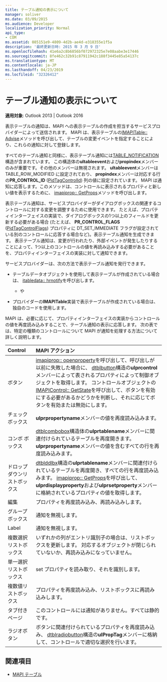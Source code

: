 ```yaml
---
title: テーブル通知の表示について
manager: soliver
ms.date: 03/09/2015
ms.audience: Developer
localization_priority: Normal
api_type:
- COM
ms.assetid: 085151e9-4809-4d2b-ae4d-e318355e1f5a
description: '最終更新日時: 2015 年 3 月 9 日'
ms.openlocfilehash: 41e6a2c8b6856bf072972325e7e08aabe3e17446
ms.sourcegitcommit: 8fe462c32b91c87911942c188f3445e85a54137c
ms.translationtype: MT
ms.contentlocale: ja-JP
ms.lasthandoff: 04/23/2019
ms.locfileid: "32326412"
---
```

# <a name="about-display-table-notifications"></a>テーブル通知の表示について

**適用対象**: Outlook 2013 | Outlook 2016 
  
表示テーブルの通知は、MAPI への表示テーブルの作成を担当するサービスプロバイダーによって送信されます。 MAPI は、表示テーブルの[IMAPITable:: Advise](imapitable-advise.md)メソッドを呼び出して、テーブルの変更イベントを指定することにより、これらの通知に対して登録します。 
  
すべてのテーブル通知と同様に、表示テーブル通知には[TABLE_NOTIFICATION](table_notification.md)構造が含まれています。 この構造体の**ultableevent**および**propindex**メンバーのみが重要です。その他のメンバーは無視されます。 **ultableevent**メンバーは TABLE_ROW_MODIFIED に設定されており、 **propindex**メンバーは対応する行の**PR_CONTROL_ID** ([PidTagControlId](pidtagcontrolid-canonical-property.md)) 列の値に設定されています。 MAPI は通知に応答します。このメソッドは、コントロールに表示されるプロパティと新しい値を表示するために、 [imapiprop:: GetProps](imapiprop-getprops.md)メソッドを呼び出します。 
  
表示テーブル通知は、サービスプロバイダーがダイアログボックスの関連するコントロールに対する変更を調整するために使用できます。 たとえば、プロパティインターフェイスの実装で、ダイアログボックスの1つ以上のフィールドを更新する必要がある場合 (たとえば、 **PR_CONTROL_FLAGS** ([PidTagControlFlags](pidtagcontrolflags-canonical-property.md)) プロパティに DT_SET_IMMEDIATE フラグが設定されている別のコントロールに応答する場合など)。表示テーブル通知を生成できます。 表示テーブル通知は、変更が行われたり、外部イベントが発生したりすることによって、1つ以上のコントロールの値を再読み込みする必要があることを、プロパティインターフェイスの実装に対して通知できます。 
  
サービスプロバイダーは、次の方法で表示テーブル通知を発行できます。
  
- テーブルデータオブジェクトを使用して表示テーブルが作成されている場合は、 [itabledata:: hrnotify](itabledata-hrnotify.md)を呼び出します。
    
    - や
    
- プロバイダーの**IMAPITable**実装で表示テーブルが作成されている場合は、独自のコードを使用します。 
    
MAPI は、必要に応じて、プロパティインターフェイスの実装からコントロールの値を再度読み込みすることで、テーブル通知の表示に応答します。 次の表では、特定の種類のコントロールについて MAPI が通知を処理する方法について詳しく説明します。
  
|**Control**|**MAPI アクション**|
|:-----|:-----|
|ボタン  <br/> |[imapiprop:: openproperty](imapiprop-openproperty.md)を呼び出して、呼び出しが以前に失敗した場合に、 [dtblbutton](dtblbutton.md)構造の**ulprcontrol**メンバーによって表されるプロパティによって制御オブジェクトを取得します。 コントロールオブジェクトの[IMAPIControl:: GetState](imapicontrol-getstate.md)を呼び出して、ボタンを有効にする必要があるかどうかを判断し、それに応じてボタンを有効または無効にします。  <br/> |
|チェック ボックス  <br/> |**ulprpropertyname**メンバーの値を再度読み込みます。  <br/> |
|コンボ ボックス  <br/> |[dtblcombobox](dtblcombobox.md)構造体の**ulprtablename**メンバーに関連付けられているテーブルを再度開きます。 **ulprpropertyname**メンバーの値を含むすべての行を再度読み込みます。  <br/> |
|ドロップダウンリストボックス  <br/> |[dtblddlbx](dtblddlbx.md)構造の**ulprtablename**メンバーに関連付けられているテーブルを再度開き、すべての行を再度読み込みます。 [imapiprop:: GetProps](imapiprop-getprops.md)を呼び出して、 **ulprdisplayproperty**および**ulprsetproperty**メンバーに格納されているプロパティの値を取得します。  <br/> |
|編集  <br/> |プロパティを再度読み込み、再読み込みします。  <br/> |
|グループ ボックス  <br/> |通知を無視します。  <br/> |
|Label  <br/> |通知を無視します。  <br/> |
|複数選択リストボックス  <br/> |いずれかの列がエントリ識別子の場合は、リストボックスを更新します。 対応するオブジェクトが閉じられていないか、再読み込みになっていません。  <br/> |
|単一選択リストボックス  <br/> |set プロパティを読み取り、それを識別します。  <br/> |
|複数値リストボックス  <br/> |プロパティを再度読み込み、リストボックスに再読み込みします。  <br/> |
|タブ付きページ  <br/> |このコントロールには通知がありません。すべては静的です。  <br/> |
|ラジオボタン  <br/> |ボタンに関連付けられているプロパティを再度読み込み、 [dtblradiobutton](dtblradiobutton.md)構造の**ulPropTag**メンバーに格納して、コントロールで適切な選択を行います。  <br/> |
   
## <a name="see-also"></a>関連項目

- [MAPI テーブル](mapi-tables.md)

